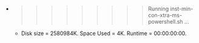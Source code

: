 * >>>>>>>>> Running inst-min-con-xtra-ms-powershell.sh ...
  * Disk size = 2580984K. Space Used = 4K. Runtime = 00:00:00:00.
